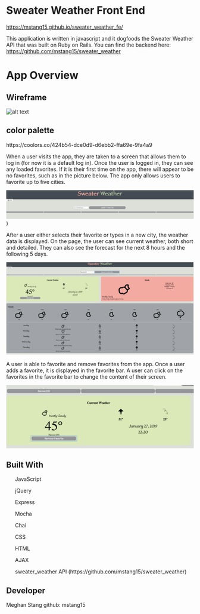# Sweater Weather Front End
https://mstang15.github.io/sweater_weather_fe/

This application is written in javascript and it dogfoods the Sweater Weather API that was built on Ruby on Rails. 
You can find the backend here: https://github.com/mstang15/sweater_weather

<h1>App Overview</h1>

<h2>Wireframe</h2>

![alt text](http://backend.turing.io/module3/projects/images/sweater_weather/root.png)

<h2>color palette</h2>
https://coolors.co/424b54-dce0d9-d6ebb2-ffa69e-9fa4a9


When a user visits the app, they are taken to a screen that allows them to log in (for now it is a default log in). Once the user is logged in, they can see any loaded favorites. If it is their first time on the app, there will appear to be no favorites, such as in the picture below. The app only allows users to favorite up to five cities. 

![alt text](readme_images/loggedin.png))

After a user either selects their favorite or types in a new city, the weather data is displayed. On the page, the user can see current weather, both short and detailed. They can also see the forecast for the next 8 hours and the following 5 days. 

![alt text](readme_images/display.png)

A user is able to favorite and remove favorites from the app. Once a user adds a favorite, it is displayed in the favorite bar. A user can click on the favorites in the favorite bar to change the content of their screen. 

![alt text](readme_images/favorite.png)

## Built With

<ul>JavaScript</ul>
<ul>jQuery</ul>
<ul>Express</ul>
<ul>Mocha</ul>
<ul>Chai</ul>
<ul>CSS</ul>
<ul>HTML</ul>
<ul>AJAX</ul>
<ul>sweater_weather API (https://github.com/mstang15/sweater_weather) </ul>



## Developer
Meghan Stang
github: mstang15


